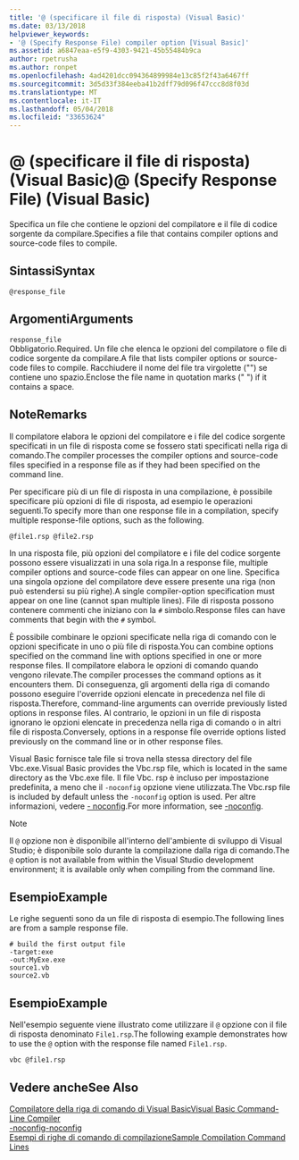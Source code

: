 ```yaml
---
title: '@ (specificare il file di risposta) (Visual Basic)'
ms.date: 03/13/2018
helpviewer_keywords:
- '@ (Specify Response File) compiler option [Visual Basic]'
ms.assetid: a6847eaa-e5f9-4303-9421-45b55484b9ca
author: rpetrusha
ms.author: ronpet
ms.openlocfilehash: 4ad4201dcc094364899984e13c85f2f43a6467ff
ms.sourcegitcommit: 3d5d33f384eeba41b2dff79d096f47ccc8d8f03d
ms.translationtype: MT
ms.contentlocale: it-IT
ms.lasthandoff: 05/04/2018
ms.locfileid: "33653624"
---
```

# <a name="-specify-response-file-visual-basic"></a><span data-ttu-id="4f0c8-102">@ (specificare il file di risposta) (Visual Basic)</span><span class="sxs-lookup"><span data-stu-id="4f0c8-102">@ (Specify Response File) (Visual Basic)</span></span>
<span data-ttu-id="4f0c8-103">Specifica un file che contiene le opzioni del compilatore e il file di codice sorgente da compilare.</span><span class="sxs-lookup"><span data-stu-id="4f0c8-103">Specifies a file that contains compiler options and source-code files to compile.</span></span>  
  
## <a name="syntax"></a><span data-ttu-id="4f0c8-104">Sintassi</span><span class="sxs-lookup"><span data-stu-id="4f0c8-104">Syntax</span></span>  
  
```  
@response_file  
```  
  
## <a name="arguments"></a><span data-ttu-id="4f0c8-105">Argomenti</span><span class="sxs-lookup"><span data-stu-id="4f0c8-105">Arguments</span></span>  
 `response_file`  
 <span data-ttu-id="4f0c8-106">Obbligatorio.</span><span class="sxs-lookup"><span data-stu-id="4f0c8-106">Required.</span></span> <span data-ttu-id="4f0c8-107">Un file che elenca le opzioni del compilatore o file di codice sorgente da compilare.</span><span class="sxs-lookup"><span data-stu-id="4f0c8-107">A file that lists compiler options or source-code files to compile.</span></span> <span data-ttu-id="4f0c8-108">Racchiudere il nome del file tra virgolette ("") se contiene uno spazio.</span><span class="sxs-lookup"><span data-stu-id="4f0c8-108">Enclose the file name in quotation marks (" ") if it contains a space.</span></span>  
  
## <a name="remarks"></a><span data-ttu-id="4f0c8-109">Note</span><span class="sxs-lookup"><span data-stu-id="4f0c8-109">Remarks</span></span>  
 <span data-ttu-id="4f0c8-110">Il compilatore elabora le opzioni del compilatore e i file del codice sorgente specificati in un file di risposta come se fossero stati specificati nella riga di comando.</span><span class="sxs-lookup"><span data-stu-id="4f0c8-110">The compiler processes the compiler options and source-code files specified in a response file as if they had been specified on the command line.</span></span>  
  
 <span data-ttu-id="4f0c8-111">Per specificare più di un file di risposta in una compilazione, è possibile specificare più opzioni di file di risposta, ad esempio le operazioni seguenti.</span><span class="sxs-lookup"><span data-stu-id="4f0c8-111">To specify more than one response file in a compilation, specify multiple response-file options, such as the following.</span></span>  
  
```  
@file1.rsp @file2.rsp  
```  
  
 <span data-ttu-id="4f0c8-112">In una risposta file, più opzioni del compilatore e i file del codice sorgente possono essere visualizzati in una sola riga.</span><span class="sxs-lookup"><span data-stu-id="4f0c8-112">In a response file, multiple compiler options and source-code files can appear on one line.</span></span> <span data-ttu-id="4f0c8-113">Specifica una singola opzione del compilatore deve essere presente una riga (non può estendersi su più righe).</span><span class="sxs-lookup"><span data-stu-id="4f0c8-113">A single compiler-option specification must appear on one line (cannot span multiple lines).</span></span> <span data-ttu-id="4f0c8-114">File di risposta possono contenere commenti che iniziano con la `#` simbolo.</span><span class="sxs-lookup"><span data-stu-id="4f0c8-114">Response files can have comments that begin with the `#` symbol.</span></span>  
  
 <span data-ttu-id="4f0c8-115">È possibile combinare le opzioni specificate nella riga di comando con le opzioni specificate in uno o più file di risposta.</span><span class="sxs-lookup"><span data-stu-id="4f0c8-115">You can combine options specified on the command line with options specified in one or more response files.</span></span> <span data-ttu-id="4f0c8-116">Il compilatore elabora le opzioni di comando quando vengono rilevate.</span><span class="sxs-lookup"><span data-stu-id="4f0c8-116">The compiler processes the command options as it encounters them.</span></span> <span data-ttu-id="4f0c8-117">Di conseguenza, gli argomenti della riga di comando possono eseguire l'override opzioni elencate in precedenza nel file di risposta.</span><span class="sxs-lookup"><span data-stu-id="4f0c8-117">Therefore, command-line arguments can override previously listed options in response files.</span></span> <span data-ttu-id="4f0c8-118">Al contrario, le opzioni in un file di risposta ignorano le opzioni elencate in precedenza nella riga di comando o in altri file di risposta.</span><span class="sxs-lookup"><span data-stu-id="4f0c8-118">Conversely, options in a response file override options listed previously on the command line or in other response files.</span></span>  
  
 <span data-ttu-id="4f0c8-119">Visual Basic fornisce tale file si trova nella stessa directory del file Vbc.exe.</span><span class="sxs-lookup"><span data-stu-id="4f0c8-119">Visual Basic provides the Vbc.rsp file, which is located in the same directory as the Vbc.exe file.</span></span> <span data-ttu-id="4f0c8-120">Il file Vbc. rsp è incluso per impostazione predefinita, a meno che il `-noconfig` opzione viene utilizzata.</span><span class="sxs-lookup"><span data-stu-id="4f0c8-120">The Vbc.rsp file is included by default unless the `-noconfig` option is used.</span></span> <span data-ttu-id="4f0c8-121">Per altre informazioni, vedere [- noconfig](../../../visual-basic/reference/command-line-compiler/noconfig.md).</span><span class="sxs-lookup"><span data-stu-id="4f0c8-121">For more information, see [-noconfig](../../../visual-basic/reference/command-line-compiler/noconfig.md).</span></span>  
  
> [!NOTE]
>  <span data-ttu-id="4f0c8-122">Il `@` opzione non è disponibile all'interno dell'ambiente di sviluppo di Visual Studio; è disponibile solo durante la compilazione dalla riga di comando.</span><span class="sxs-lookup"><span data-stu-id="4f0c8-122">The `@` option is not available from within the Visual Studio development environment; it is available only when compiling from the command line.</span></span>  
  
## <a name="example"></a><span data-ttu-id="4f0c8-123">Esempio</span><span class="sxs-lookup"><span data-stu-id="4f0c8-123">Example</span></span>  
 <span data-ttu-id="4f0c8-124">Le righe seguenti sono da un file di risposta di esempio.</span><span class="sxs-lookup"><span data-stu-id="4f0c8-124">The following lines are from a sample response file.</span></span>  
  
```console
# build the first output file  
-target:exe   
-out:MyExe.exe  
source1.vb   
source2.vb  
```  
  
## <a name="example"></a><span data-ttu-id="4f0c8-125">Esempio</span><span class="sxs-lookup"><span data-stu-id="4f0c8-125">Example</span></span>  
 <span data-ttu-id="4f0c8-126">Nell'esempio seguente viene illustrato come utilizzare il `@` opzione con il file di risposta denominato `File1.rsp`.</span><span class="sxs-lookup"><span data-stu-id="4f0c8-126">The following example demonstrates how to use the `@` option with the response file named `File1.rsp`.</span></span>  
  
```console
vbc @file1.rsp  
```  
  
## <a name="see-also"></a><span data-ttu-id="4f0c8-127">Vedere anche</span><span class="sxs-lookup"><span data-stu-id="4f0c8-127">See Also</span></span>  
 [<span data-ttu-id="4f0c8-128">Compilatore della riga di comando di Visual Basic</span><span class="sxs-lookup"><span data-stu-id="4f0c8-128">Visual Basic Command-Line Compiler</span></span>](../../../visual-basic/reference/command-line-compiler/index.md)  
 [<span data-ttu-id="4f0c8-129">-noconfig</span><span class="sxs-lookup"><span data-stu-id="4f0c8-129">-noconfig</span></span>](../../../visual-basic/reference/command-line-compiler/noconfig.md)  
 [<span data-ttu-id="4f0c8-130">Esempi di righe di comando di compilazione</span><span class="sxs-lookup"><span data-stu-id="4f0c8-130">Sample Compilation Command Lines</span></span>](../../../visual-basic/reference/command-line-compiler/sample-compilation-command-lines.md)
